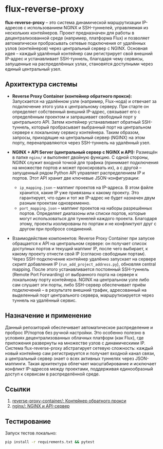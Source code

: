 # flux-reverse-proxy

**flux-reverse-proxy** – это система динамической маршрутизации IP-адресов с использованием NGINX и SSH-туннелей, управляемая из нескольких контейнеров. Проект предназначен для работы в децентрализованной среде (например, платформа Flux) и позволяет автоматически пробрасывать сетевые подключения от удалённых узлов (контейнеров) через центральный сервер с NGINX. Основная идея – каждый удалённый контейнер сам регистрирует свой внешний IP-адрес и устанавливает SSH-туннель, благодаря чему сервисы, запущенные на распределённых узлах, становятся доступными через единый центральный узел.

## Архитектура системы
* **Reverse Proxy Container (контейнер обратного прокси):** Запускается на удалённом узле (например, Flux-нода) и отвечает за подключение этого узла к центральному серверу. При старте он определяет собственный внешний IP-адрес, связывает его с определённым проектом и запрашивает свободный порт у центрального API. Затем контейнер устанавливает обратный SSH-туннель, который пробрасывает выбранный порт на центральном сервере к локальному сервису контейнера. Таким образом, запросы, приходящие на центральный сервер (NGINX) на этом порту, перенаправляются через SSH-туннель на удалённый узел.
  
* **NGINX + API Server (центральный сервер с NGINX и API):** Размещён в папке `nginx/` и выполняет двойную функцию. С одной стороны, NGINX служит входной точкой для трафика (принимает подключения на множестве портов и может проксировать их), а с другой – запущенный рядом Python API управляет распределением IP и портов. Этот API хранит две ключевые JSON-конфигурации:

  * `ip_mapping.json` – маппинг проектов на IP-адреса. В этом файле хранится, какие IP уже привязаны к какому проекту. Это гарантирует, что один и тот же IP-адрес не будет назначен двум разным проектам одновременно.
  * `port_mapping.json` – маппинг проектов на наборы разрешённых портов. Определяет диапазоны или списки портов, которые могут использоваться для туннелей каждого проекта. Благодаря этому, проекты изолированы по портам и не конфликтуют друг с другом при пробросе соединений.

* Взаимодействие компонентов: Reverse Proxy Container при запуске обращается к API на центральном сервере: он получает список доступных портов и текущий маппинг IP, после чего выбирает, к какому проекту отнести свой IP (согласно свободным портам). Через SSH-подключение контейнер удалённо запускает на сервере скрипт добавления IP (`run_add_project_address.py`), обновляя central mapping. После этого устанавливается постоянный SSH-туннель (Remote Port Forwarding) от выбранного порта на сервере к локальному порту контейнера. NGINX на центральном узле либо сам слушает эти порты, либо SSH-сервер обеспечивает приём подключений – в результате внешний трафик, адресованный на выделенный порт центрального сервера, маршрутизируется через туннель на удалённый сервис.

## Назначение и применение
Данный репозиторий обеспечивает автоматическое распределение и проброс IP/портов без ручной настройки. Это особенно полезно в условиях децентрализованных облачных платформ (как Flux), где приложения развернуты на множестве узлов с динамическими IP. Система flux-reverse-proxy абстрагирует сетевую сложность: каждый новый контейнер сам регистрируется и получает входной канал связи, а центральный сервер знает о всех активных туннелях через JSON-маппинги. Такая архитектура облегчает масштабирование и исключает конфликт IP-адресов между проектами, поддерживая единообразный доступ к сервисам в распределённой среде.

## Ссылки
1. [reverse-proxy-container/: Контейнер обратного прокси](https://github.com/SSA1MON/flux-reverse-proxy/blob/main/reverse-proxy-container/README.md)
2. [nginx/: NGINX и API-сервер](https://github.com/SSA1MON/flux-reverse-proxy/blob/main/nginx/README.md)
## Тестирование

Запуск тестов локально:

```bash
pip install -r requirements.txt && pytest
```
